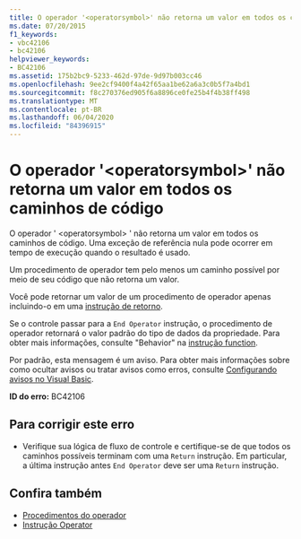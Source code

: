 ```yaml
---
title: O operador '<operatorsymbol>' não retorna um valor em todos os caminhos de código
ms.date: 07/20/2015
f1_keywords:
- vbc42106
- bc42106
helpviewer_keywords:
- BC42106
ms.assetid: 175b2bc9-5233-462d-97de-9d97b003cc46
ms.openlocfilehash: 9ee2cf9400f4a42f65aa1be62a6a3c0b5f7a4bd1
ms.sourcegitcommit: f8c270376ed905f6a8896ce0fe25b4f4b38ff498
ms.translationtype: MT
ms.contentlocale: pt-BR
ms.lasthandoff: 06/04/2020
ms.locfileid: "84396915"
---
```

# <a name="operator-operatorsymbol-doesnt-return-a-value-on-all-code-paths"></a>O operador '\<operatorsymbol>' não retorna um valor em todos os caminhos de código
O operador ' \<operatorsymbol> ' não retorna um valor em todos os caminhos de código. Uma exceção de referência nula pode ocorrer em tempo de execução quando o resultado é usado.  
  
 Um procedimento de operador tem pelo menos um caminho possível por meio de seu código que não retorna um valor.  
  
 Você pode retornar um valor de um procedimento de operador apenas incluindo-o em uma [instrução de retorno](../language-reference/statements/return-statement.md).  
  
 Se o controle passar para a `End Operator` instrução, o procedimento de operador retornará o valor padrão do tipo de dados da propriedade. Para obter mais informações, consulte "Behavior" na [instrução function](../language-reference/statements/function-statement.md).  
  
 Por padrão, esta mensagem é um aviso. Para obter mais informações sobre como ocultar avisos ou tratar avisos como erros, consulte [Configurando avisos no Visual Basic](/visualstudio/ide/configuring-warnings-in-visual-basic).  
  
 **ID do erro:** BC42106  
  
## <a name="to-correct-this-error"></a>Para corrigir este erro  
  
- Verifique sua lógica de fluxo de controle e certifique-se de que todos os caminhos possíveis terminam com uma `Return` instrução. Em particular, a última instrução antes `End Operator` deve ser uma `Return` instrução.  
  
## <a name="see-also"></a>Confira também

- [Procedimentos do operador](../programming-guide/language-features/procedures/operator-procedures.md)
- [Instrução Operator](../language-reference/statements/operator-statement.md)
